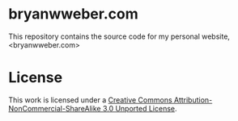 bryanwweber.com
====================
This repository contains the source code for my personal website, <bryanwweber.com>

License
====================
This work is licensed under a 
[Creative Commons Attribution-NonCommercial-ShareAlike 3.0 Unported License](http://creativecommons.org/licenses/by-nc-sa/3.0/deed.en_US).